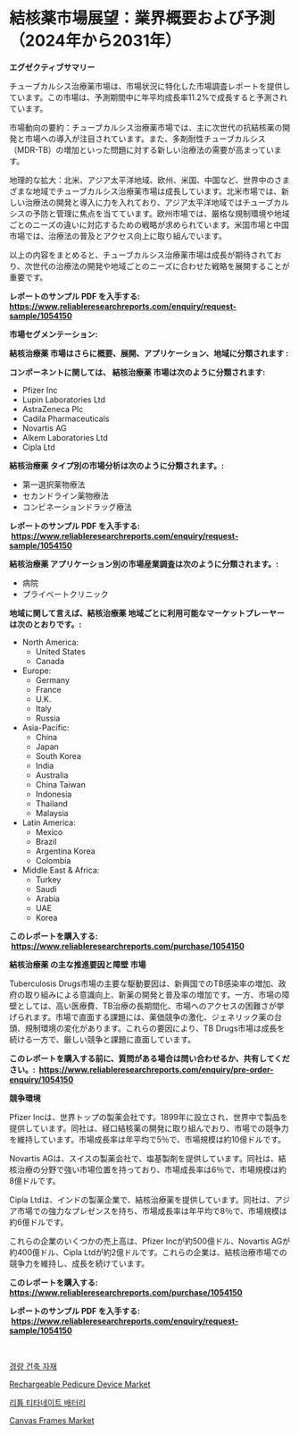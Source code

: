 <p><h1>結核薬市場展望：業界概要および予測（2024年から2031年）</h1></p><p><strong>エグゼクティブサマリー</strong></p>
<p><p>チューブカルシス治療薬市場は、市場状況に特化した市場調査レポートを提供しています。この市場は、予測期間中に年平均成長率11.2%で成長すると予測されています。</p><p>市場動向の要約：チューブカルシス治療薬市場では、主に次世代の抗結核薬の開発と市場への導入が注目されています。また、多剤耐性チューブカルシス（MDR-TB）の増加といった問題に対する新しい治療法の需要が高まっています。</p><p>地理的な拡大：北米、アジア太平洋地域、欧州、米国、中国など、世界中のさまざまな地域でチューブカルシス治療薬市場は成長しています。北米市場では、新しい治療法の開発と導入に力を入れており、アジア太平洋地域ではチューブカルシスの予防と管理に焦点を当てています。欧州市場では、厳格な規制環境や地域ごとのニーズの違いに対応するための戦略が求められています。米国市場と中国市場では、治療法の普及とアクセス向上に取り組んでいます。</p><p>以上の内容をまとめると、チューブカルシス治療薬市場は成長が期待されており、次世代の治療法の開発や地域ごとのニーズに合わせた戦略を展開することが重要です。</p></p>
<p><strong>レポートのサンプル PDF を入手する: <a href="https://www.reliableresearchreports.com/enquiry/request-sample/1054150">https://www.reliableresearchreports.com/enquiry/request-sample/1054150</a></strong></p>
<p><strong>市場セグメンテーション:</strong></p>
<p><strong> 結核治療薬 市場はさらに概要、展開、アプリケーション、地域に分類されます :</strong></p>
<p><strong>コンポーネントに関しては、 結核治療薬 市場は次のように分類されます: &nbsp;</strong></p>
<p><ul><li>Pfizer Inc</li><li>Lupin Laboratories Ltd</li><li>AstraZeneca Plc</li><li>Cadila Pharmaceuticals</li><li>Novartis AG</li><li>Alkem Laboratories Ltd</li><li>Cipla Ltd</li></ul></p>
<p><strong> 結核治療薬 タイプ別の市場分析は次のように分類されます。:</strong></p>
<p><ul><li>第一選択薬物療法</li><li>セカンドライン薬物療法</li><li>コンビネーションドラッグ療法</li></ul></p>
<p><strong>レポートのサンプル PDF を入手する: &nbsp;<a href="https://www.reliableresearchreports.com/enquiry/request-sample/1054150">https://www.reliableresearchreports.com/enquiry/request-sample/1054150</a></strong></p>
<p><strong> 結核治療薬 アプリケーション別の市場産業調査は次のように分類されます。:</strong></p>
<p><ul><li>病院</li><li>プライベートクリニック</li></ul></p>
<p><strong>地域に関して言えば、結核治療薬 地域ごとに利用可能なマーケットプレーヤーは次のとおりです。:</strong></p>
<p><ul>
    <li>
        North America:
        <ul>
            <li>United States</li>
            <li>Canada</li>
        </ul>
    </li>
    <li>
        Europe:
        <ul>
            <li>Germany</li>
            <li>France</li>
            <li>U.K.</li>
            <li>Italy</li>
            <li>Russia</li>
        </ul>
    </li>
    <li>
        Asia-Pacific:
        <ul>
            <li>China</li>
            <li>Japan</li>
            <li>South Korea</li>
            <li>India</li>
            <li>Australia</li>
            <li>China Taiwan</li>
            <li>Indonesia</li>
            <li>Thailand</li>
            <li>Malaysia</li>
        </ul>
    </li>
    <li>
        Latin America:
        <ul>
            <li>Mexico</li>
            <li>Brazil</li>
            <li>Argentina Korea</li>
            <li>Colombia</li>
        </ul>
    </li>
    <li>
        Middle East & Africa:
        <ul>
            <li>Turkey</li>
            <li>Saudi</li>
            <li>Arabia</li>
            <li>UAE</li>
            <li>Korea</li>
        </ul>
    </li>
    </ul></p>
<p><strong>このレポートを購入する: &nbsp;<a href="https://www.reliableresearchreports.com/purchase/1054150">https://www.reliableresearchreports.com/purchase/1054150</a></strong></p>
<p><strong>結核治療薬 の主な推進要因と障壁 市場</strong></p>
<p><p>Tuberculosis Drugs市場の主要な駆動要因は、新興国でのTB感染率の増加、政府の取り組みによる意識向上、新薬の開発と普及率の増加です。一方、市場の障壁としては、高い医療費、TB治療の長期間化、市場へのアクセスの困難さが挙げられます。市場で直面する課題には、薬価競争の激化、ジェネリック薬の台頭、規制環境の変化があります。これらの要因により、TB Drugs市場は成長を続ける一方で、厳しい競争と課題に直面しています。</p></p>
<p><strong>このレポートを購入する前に、質問がある場合は問い合わせるか、共有してください。:&nbsp; <a href="https://www.reliableresearchreports.com/enquiry/pre-order-enquiry/1054150">https://www.reliableresearchreports.com/enquiry/pre-order-enquiry/1054150</a></strong></p>
<p><strong>競争環境</strong></p>
<p><p>Pfizer Incは、世界トップの製薬会社です。1899年に設立され、世界中で製品を提供しています。同社は、経口結核薬の開発に取り組んでおり、市場での競争力を維持しています。市場成長率は年平均で5％で、市場規模は約10億ドルです。</p><p>Novartis AGは、スイスの製薬会社で、塩基製剤を提供しています。同社は、結核治療の分野で強い市場位置を持っており、市場成長率は6％で、市場規模は約8億ドルです。</p><p>Cipla Ltdは、インドの製薬企業で、結核治療薬を提供しています。同社は、アジア市場での強力なプレゼンスを持ち、市場成長率は年平均で8％で、市場規模は約6億ドルです。</p><p>これらの企業のいくつかの売上高は、Pfizer Incが約500億ドル、Novartis AGが約400億ドル、Cipla Ltdが約2億ドルです。これらの企業は、結核治療市場での競争力を維持し、成長を続けています。</p></p>
<p><strong>このレポートを購入する: &nbsp; <a href="https://www.reliableresearchreports.com/purchase/1054150">https://www.reliableresearchreports.com/purchase/1054150</a></strong></p>
<p><strong>レポートのサンプル PDF を入手する: &nbsp;<a href="https://www.reliableresearchreports.com/enquiry/request-sample/1054150">https://www.reliableresearchreports.com/enquiry/request-sample/1054150</a></strong><strong></strong></p>
<p>&nbsp;</p>
<p><p><a href="https://medium.com/@sillysally687568/%EA%B0%80%EB%B3%8D%EA%B3%A0-%ED%8A%BC%ED%8A%BC%ED%95%9C-%EA%B1%B4%EC%84%A4-%EC%9E%90%EC%9E%AC-%EC%8B%9C%EC%9E%A5-%EA%B7%9C%EB%AA%A8%EB%8A%94-%EA%B8%80%EB%A1%9C%EB%B2%8C-%EC%82%B0%EC%97%85%EC%97%90%EC%84%9C-%EA%B0%80%EC%9E%A5-%EC%A2%8B%EC%9D%80-%EB%A7%88%EC%BC%80%ED%8C%85-%EC%B1%84%EB%84%90%EC%9D%84-%EB%B3%B4%EC%97%AC%EC%A4%8D%EB%8B%88%EB%8B%A4-6253f8d901bf">경량 건축 자재</a></p><p><a href="https://github.com/shotows/Market-Research-Report-List-1/blob/main/rechargeable-pedicure-device-market.md">Rechargeable Pedicure Device Market</a></p><p><a href="https://medium.com/@bobbyreitenberg879562023/%EB%A6%AC%ED%8A%AC-%ED%8B%B0%ED%83%80%EB%8A%84-%EB%B0%B0%ED%84%B0%EB%A6%AC-%EC%8B%9C%EC%9E%A5-%EA%B7%9C%EB%AA%A8-cagr-%EB%8F%99%ED%96%A5-2024-2030-e76292abcb87">리튬 티타네이트 배터리</a></p><p><a href="https://github.com/Sinjinluong3e0awx2m195k76/Market-Research-Report-List-1/blob/main/canvas-frames-market.md">Canvas Frames Market</a></p></p>
